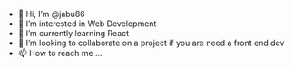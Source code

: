 - 👋 Hi, I’m @jabu86
- 👀 I’m interested in Web Development
- 🌱 I’m currently learning React 
- 💞️ I’m looking to collaborate on a project if you are need a front end dev
- 📫 How to reach me ...

<!---
jabu86/jabu86 is a ✨ special ✨ repository because its `README.md` (this file) appears on your GitHub profile.
You can click the Preview link to take a look at your changes.
--->
